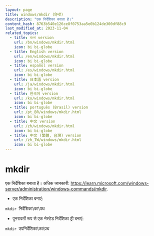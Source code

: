 ```yaml
---
layout: page
title: windows/mkdir (हिन्दी)
description: "एक निर्देशिका बनाता है।"
content_hash: 8763b540e126ce8f0753aa5e0b124de300df88c9
last_modified_at: 2023-11-04
related_topics:
  - title: বাংলা version
    url: /bn/windows/mkdir.html
    icon: bi bi-globe
  - title: English version
    url: /en/windows/mkdir.html
    icon: bi bi-globe
  - title: español version
    url: /es/windows/mkdir.html
    icon: bi bi-globe
  - title: 日本語 version
    url: /ja/windows/mkdir.html
    icon: bi bi-globe
  - title: 한국어 version
    url: /ko/windows/mkdir.html
    icon: bi bi-globe
  - title: português (Brasil) version
    url: /pt_BR/windows/mkdir.html
    icon: bi bi-globe
  - title: 中文 version
    url: /zh/windows/mkdir.html
    icon: bi bi-globe
  - title: 中文 (繁體, 台灣) version
    url: /zh_TW/windows/mkdir.html
    icon: bi bi-globe
---
```

# mkdir

एक निर्देशिका बनाता है।
अधिक जानकारी: <https://learn.microsoft.com/windows-server/administration/windows-commands/mkdir>.

- एक निर्देशिका बनाएं:

`mkdir `<span class="tldr-var badge badge-pill bg-dark-lm bg-white-dm text-white-lm text-dark-dm font-weight-bold">निर्देशिका\का\पथ</span>

- पुनरावर्ती रूप से एक नेस्टेड निर्देशिका ट्री बनाएं:

`mkdir `<span class="tldr-var badge badge-pill bg-dark-lm bg-white-dm text-white-lm text-dark-dm font-weight-bold">उपनिर्देशिका\का\पथ</span>
